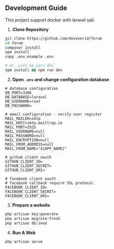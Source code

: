 ## Development Guide
This project support docker with laravel sail.

1. **Clone Repository**

```bash
git clone https://github.com/devoverid/forum
cd forum
composer install
npm install
copy .env.example .env

# or `yarn && yarn dev`
npm install && npm run dev
```

2. **Open `.env` and change configuration database**

```env
# database configuration
DB_PORT=3306
DB_DATABASE=laravel
DB_USERNAME=root
DB_PASSWORD=

# email configuration - verify user register
MAIL_MAILER=smtp
MAIL_HOST=smtp.mailtrap.io
MAIL_PORT=2525
MAIL_USERNAME=null
MAIL_PASSWORD=null
MAIL_ENCRYPTION=null
MAIL_FROM_ADDRESS=null
MAIL_FROM_NAME="${APP_NAME}"

# github client oauth
GITHUB_CLIENT_ID=
GITHUB_CLIENT_SECRET=
GITHUB_CLIENT_URI=

# facebook client oauth
# facebook callback require SSL protocol.
FACEBOOK_CLIENT_ID=
FACEBOOK_CLIENT_SECRET=
FACEBOOK_CLIENT_URI=
```

3. **Prepare a website**

```bash
php artisan key:generate
php artisan migrate:fresh
php artisan db:seed
```

4. **Run A Web**

```bash
php artisan serve
```